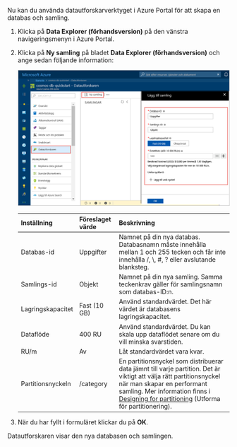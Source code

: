 Nu kan du använda datautforskarverktyget i Azure Portal för att skapa en databas och samling. 

1. Klicka på **Data Explorer (förhandsversion)** på den vänstra navigeringsmenyn i Azure Portal. 

2. Klicka på **Ny samling** på bladet **Data Explorer (förhandsversion)** och ange sedan följande information:

    ![Datautforskarbladet i Azure Portal](./media/cosmos-db-create-collection/azure-cosmosdb-data-explorer.png)

    Inställning|Föreslaget värde|Beskrivning
    ---|---|---
    Databas-id|Uppgifter|Namnet på din nya databas. Databasnamn måste innehålla mellan 1 och 255 tecken och får inte innehålla /, \\, #, ? eller avslutande blanksteg.
    Samlings-id|Objekt|Namnet på din nya samling. Samma teckenkrav gäller för samlingsnamn som databas-ID:n.
    Lagringskapacitet| Fast (10 GB)|Använd standardvärdet. Det här värdet är databasens lagringskapacitet.
    Dataflöde|400 RU|Använd standardvärdet. Du kan skala upp dataflödet senare om du vill minska svarstiden.
    RU/m|Av|Låt standardvärdet vara kvar.
    Partitionsnyckeln|/category|En partitionsnyckel som distribuerar data jämnt till varje partition. Det är viktigt att välja rätt partitionsnyckel när man skapar en performant samling. Mer information finns i [Designing for partitioning](../articles/cosmos-db/partition-data.md#designing-for-partitioning) (Utforma för partitionering).    
3. När du har fyllt i formuläret klickar du på **OK**.

Datautforskaren visar den nya databasen och samlingen. 